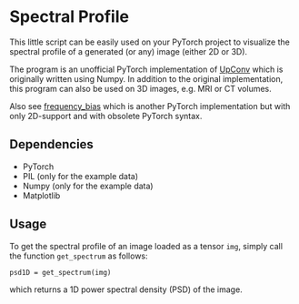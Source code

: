 Spectral Profile
============

This little script can be easily used on your PyTorch project to visualize 
the spectral profile of a generated (or any) image (either 2D or 3D).

The program is an unofficial PyTorch implementation of 
[UpConv](https://github.com/cc-hpc-itwm/UpConv) which is originally written using Numpy.
In addition to the original implementation, this program can also be used on 3D images, 
e.g. MRI or CT volumes.

Also see [frequency_bias](https://github.com/autonomousvision/frequency_bias) which is another 
PyTorch implementation but with only 2D-support and with obsolete PyTorch syntax.

Dependencies
------------
* PyTorch
* PIL (only for the example data)
* Numpy (only for the example data)
* Matplotlib

Usage
-----
To get the spectral profile of an image loaded as a tensor `img`, 
simply call the function `get_spectrum` as follows:

    psd1D = get_spectrum(img)

which returns a 1D power spectral density (PSD) of the image.




